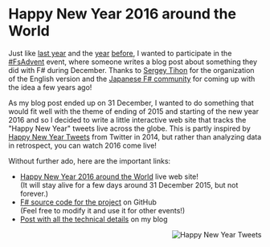 Happy New Year 2016 around the World
====================================

Just like [last year](http://tomasp.net/blog/2014/composing-christmas/) and the 
[year](http://tomasp.net/blog/2013/japan-advent-art/index.html) 
[before](http://tomasp.net/blog/2014/japan-advent-art-en/), I wanted to participate in the
[#FsAdvent](https://sergeytihon.wordpress.com/2015/10/25/f-advent-calendar-in-english-2015/)
event, where someone writes a blog post about something they did with F# during December. 
Thanks to [Sergey Tihon](https://sergeytihon.wordpress.com/) for the organization of the English
version and the [Japanese F# community](http://connpass.com/event/22056/) for coming up with the 
idea a few years ago!

As my blog post ended up on 31 December, I wanted to do something that would fit well with the
theme of ending of 2015 and starting of the new year 2016 and so I decided to write a little 
interactive web site that tracks the "Happy New Year" tweets live across the globe. This is
partly inspired by [Happy New Year Tweets](http://twitter.github.io/interactive/newyear2014/)
from Twitter in 2014, but rather than analyzing data in retrospect, you can watch 2016 come live!

Without further ado, here are the important links:

 - [Happy New Year 2016 around the World](http://newyear-tweets.cloudapp.net/) live web site!<br />
   (It will stay alive for a few days around 31 December 2015, but not forever.)   
 - [F# source code for the project](https://github.com/tpetricek/new-year-tweets-2016) on GitHub<br />
   (Feel free to modify it and use it for other events!)
 - [Post with all the technical details](http://tomasp.net/blog/2015/happy-new-year-tweets) on my blog
 
<img align="right" src="https://github.com/tpetricek/new-year-tweets-2016/raw/master/data/image.gif" alt="Happy New Year Tweets" />

